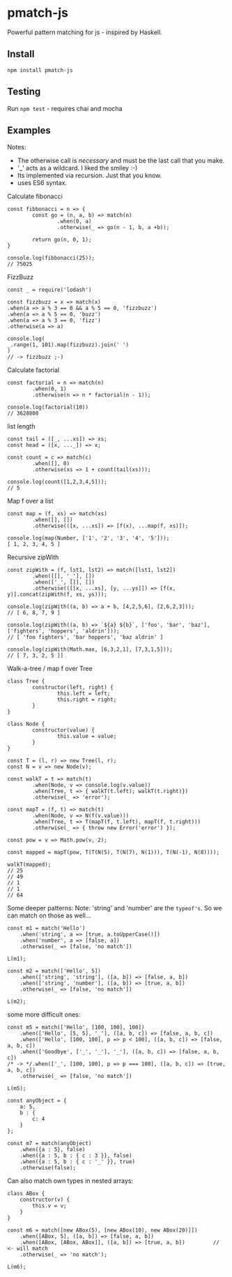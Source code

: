 # pmatch-js

Powerful pattern matching for js - inspired by Haskell.

## Install 

`npm install pmatch-js`

## Testing

Run `npm test` - requires chai and mocha

## Examples

Notes: 
* The otherwise call is *necessary* and must be the last call that you make. 
* '_' acts as a wildcard. I liked the smiley :-)
* Its implemented via recursion. Just that you know.
* uses ES6 syntax. 

Calculate fibonacci
```
const fibbonacci = n => {
        const go = (n, a, b) => match(n)
                .when(0, a)
                .otherwise(_ => go(n - 1, b, a +b));

        return go(n, 0, 1);
}

console.log(fibbonacci(25));
// 75025

```
FizzBuzz
```
const _ = require('lodash')

const fizzbuzz = x => match(x)
.when(a => a % 3 == 0 && a % 5 == 0, 'fizzbuzz')
.when(a => a % 5 == 0, 'buzz')
.when(a => a % 3 == 0, 'fizz')
.otherwise(a => a)

console.log(
_.range(1, 101).map(fizzbuzz).join(' ')
)
// -> fizzbuzz ;-)
```
Calculate factorial
```
const factorial = n => match(n)
        .when(0, 1)
        .otherwise(n => n * factorial(n - 1));

console.log(factorial(10))
// 3628800
```
list length
```
const tail = ([_, ...xs]) => xs;
const head = ([x, ..._]) => x;

const count = c => match(c)
        .when([], 0)
        .otherwise(xs => 1 + count(tail(xs)));

console.log(count([1,2,3,4,5]));
// 5
```
Map f over a list
```
const map = (f, xs) => match(xs)
        .when([], [])
        .otherwise(([x, ...xs]) => [f(x), ...map(f, xs)]);

console.log(map(Number, ['1', '2', '3', '4', '5']));
[ 1, 2, 3, 4, 5 ]
```

Recursive zipWith
```
const zipWith = (f, lst1, lst2) => match([lst1, lst2])                                                           
        .when([[], '_'], [])                                                                                     
        .when(['_', []], [])                                                                                     
        .otherwise(([[x, ...xs], [y, ...ys]]) => [f(x, y)].concat(zipWith(f, xs, ys)));                          
                        
console.log(zipWith((a, b) => a + b, [4,2,5,6], [2,6,2,3]));                                                     
// [ 6, 8, 7, 9 ]
                        
console.log(zipWith((a, b) => `${a} ${b}`, ['foo', 'bar', 'baz'], ['fighters', 'hoppers', 'aldrin']));           
// [ 'foo fighters', 'bar hoppers', 'baz aldrin' ]
                
console.log(zipWith(Math.max, [6,3,2,1], [7,3,1,5]));
// [ 7, 3, 2, 5 ]]
```

Walk-a-tree / map f over Tree
```
class Tree {
        constructor(left, right) {
                this.left = left;
                this.right = right;
        }
}

class Node {
        constructor(value) {
                this.value = value;
        }
}

const T = (l, r) => new Tree(l, r);
const N = v => new Node(v);

const walkT = t => match(t)
        .when(Node, v => console.log(v.value))
        .when(Tree, t => { walkT(t.left); walkT(t.right)})
        .otherwise(_ => 'error');
        
const mapT = (f, t) => match(t)
        .when(Node, v => N(f(v.value)))
        .when(Tree, t => T(mapT(f, t.left), mapT(f, t.right)))
        .otherwise(_ => { throw new Error('error') });

const pow = v => Math.pow(v, 2);

const mapped = mapT(pow, T(T(N(5), T(N(7), N(1))), T(N(-1), N(8))));

walkT(mapped);
// 25
// 49
// 1
// 1
// 64
```

Some deeper patterns:
Note: 'string' and 'number' are the `typeof's`. So we can match on those as well...
```
const m1 = match('Hello')
	.when('string', a => [true, a.toUpperCase()])
	.when('number', a => [false, a])
	.otherwise(_ => [false, 'no match'])

L(m1);

const m2 = match(['Hello', 5])
	.when(['string', 'string'], ([a, b]) => [false, a, b])
	.when(['string', 'number'], ([a, b]) => [true, a, b])
	.otherwise(_ => [false, 'no match'])

L(m2);
```

some more difficult ones:
```
const m5 = match(['Hello', [100, 100], 100])
	.when(['Hello', [5, 5], '_'], ([a, b, c]) => [false, a, b, c])
	.when(['Hello', [100, 100], p => p < 100], ([a, b, c]) => [false, a, b, c])
	.when(['Goodbye', ['_', '_'], '_'], ([a, b, c]) => [false, a, b, c])
/* -> */.when(['_', [100, 100], p => p === 100], ([a, b, c]) => [true, a, b, c])
	.otherwise(_ => [false, 'no match'])

L(m5);

const anyObject = {
	a: 5,
	b : {
		c: 4
	}
};

const m7 = match(anyObject)
	.when({a : 5}, false)
	.when({a : 5, b : { c : 3 }}, false)
	.when({a : 5, b : { c : '_' }}, true)
	.otherwise(false);
```

Can also match own types in nested arrays:
```
class ABox {
	constructor(v) {
		this.v = v;
	}
}

const m6 = match([new ABox(5), [new ABox(10), new ABox(20)]])
	.when([ABox, 5], ([a, b]) => [false, a, b])
	.when([ABox, [ABox, ABox]], ([a, b]) => [true, a, b])         // <- will match
	.otherwise(_ => 'no match');

L(m6);
```
